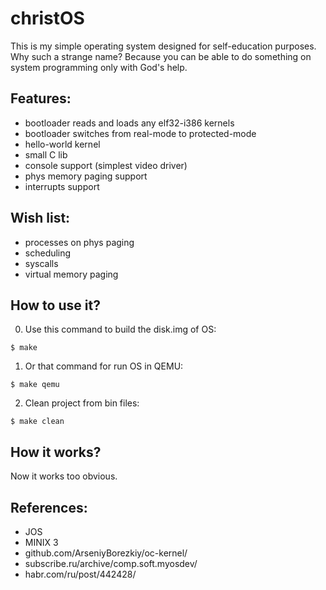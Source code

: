 # christOS
This is my simple operating system designed for self-education purposes.
Why such a strange name? Because you can be able to do something on system programming only with God's help.

## Features:
* bootloader reads and loads any elf32-i386 kernels
* bootloader switches from real-mode to protected-mode
* hello-world kernel
* small C lib
* console support (simplest video driver)
* phys memory paging support
* interrupts support

## Wish list:
* processes on phys paging
* scheduling
* syscalls
* virtual memory paging

## How to use it?
0. Use this command to build the disk.img of OS:
```
$ make
```

1. Or that command for run OS in QEMU:
```
$ make qemu
```

2. Clean project from bin files:
```
$ make clean
```

## How it works?
Now it works too obvious.

## References:
* JOS
* MINIX 3
* github.com/ArseniyBorezkiy/oc-kernel/
* subscribe.ru/archive/comp.soft.myosdev/
* habr.com/ru/post/442428/
